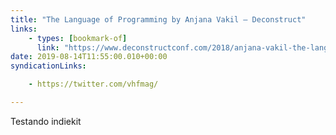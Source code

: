 ```yaml
---
title: "The Language of Programming by Anjana Vakil – Deconstruct"
links:
    - types: [bookmark-of]
      link: "https://www.deconstructconf.com/2018/anjana-vakil-the-language-of-programming"
date: 2019-08-14T11:55:00.010+00:00
syndicationLinks:

    - https://twitter.com/vhfmag/

---
```


Testando indiekit